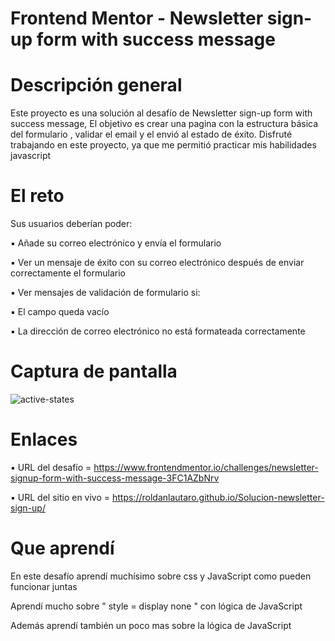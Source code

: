 # Frontend Mentor - Newsletter sign-up form with success message


# Descripción general
Este proyecto es una solución al desafío de Newsletter sign-up form with success message, El objetivo es crear una pagina con la estructura básica del formulario , validar el email y el envió al estado de éxito.
Disfruté trabajando en este proyecto, ya que me permitió practicar mis habilidades javascript

# El reto
Sus usuarios deberían poder:

▪︎ Añade su correo electrónico y envía el formulario

▪︎ Ver un mensaje de éxito con su correo electrónico después de enviar correctamente el formulario

▪︎ Ver mensajes de validación de formulario si:

▪︎ El campo queda vacío

▪︎ La dirección de correo electrónico no está formateada correctamente


# Captura de pantalla
![active-states](https://github.com/user-attachments/assets/ee01582d-2be8-4518-99ac-1cb6494b1f98)


# Enlaces
▪︎ URL del desafío = https://www.frontendmentor.io/challenges/newsletter-signup-form-with-success-message-3FC1AZbNrv

▪︎ URL del sitio en vivo = https://roldanlautaro.github.io/Solucion-newsletter-sign-up/

# Que aprendí

En este desafío aprendí muchísimo sobre css y JavaScript como pueden funcionar juntas

Aprendí mucho sobre  " style = display none " con lógica de JavaScript 

Además aprendí también un poco mas sobre la lógica de JavaScript 
